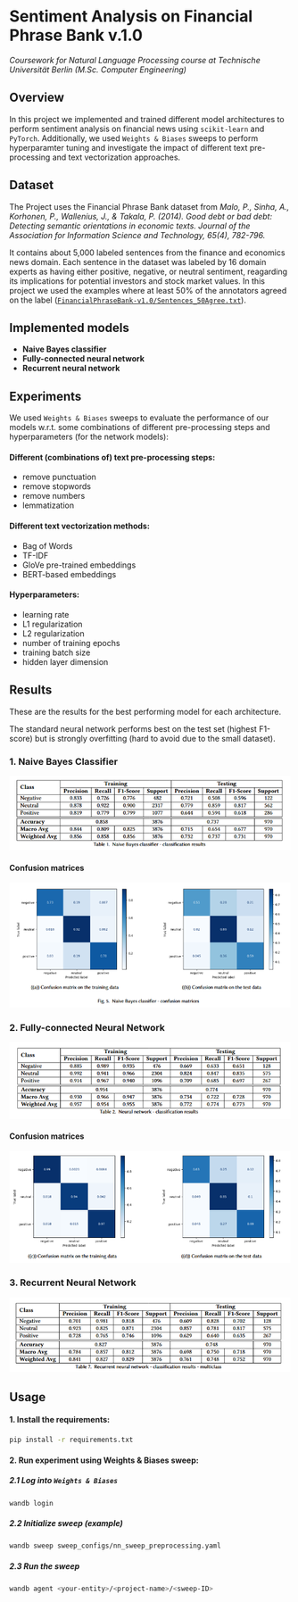 # Sentiment Analysis on Financial Phrase Bank v.1.0

_Coursework for Natural Language Processing course at Technische Universität Berlin (M.Sc. Computer Engineering)_

## Overview 

In this project we implemented and trained different model architectures to perform sentiment analysis on financial news using  `scikit-learn` and `PyTorch`. Additionally, we used `Weights & Biases` sweeps to perform hyperparamter tuning and investigate the impact of different text pre-processing and text vectorization approaches. 

## Dataset 

The Project uses the Financial Phrase Bank dataset from
_Malo, P., Sinha, A., Korhonen, P., Wallenius, J., & Takala, P. (2014). Good debt or bad debt: Detecting semantic orientations in economic texts. Journal of the Association for Information Science and Technology, 65(4), 782-796._

It contains about 5,000 labeled sentences from the finance and economics news domain. Each sentence in the dataset was labeled by 16 domain experts as having either positive, negative, or neutral sentiment, reagarding its implications for potential investors and stock market values. In this project we used the examples where at
least 50% of the annotators agreed on the label ([`FinancialPhraseBank-v1.0/Sentences_50Agree.txt`](FinancialPhraseBank-v1.0/Sentences_50Agree.txt)).

## Implemented models 

- **Naive Bayes classifier**
- **Fully-connected neural network**
- **Recurrent neural network**

## Experiments

We used `Weights & Biases` sweeps to evaluate the performance of our models w.r.t. some combinations of different pre-processing steps and hyperparameters (for the network models):

#### Different (combinations of) text pre-processing steps:
- remove punctuation
- remove stopwords
- remove numbers
- lemmatization

#### Different text vectorization methods:
- Bag of Words
- TF-IDF
- GloVe pre-trained embeddings
- BERT-based embeddings

#### Hyperparameters:
- learning rate
- L1 regularization
- L2 regularization
- number of training epochs
- training batch size
- hidden layer dimension 

## Results

These are the results for the best performing model for each architecture.

The standard neural network performs best on the test set (highest F1-score) but is strongly overfitting (hard to avoid due to the small dataset).

### 1. Naive Bayes Classifier

![Classification Results](plots/Bayes-results/classification_results_table.png)

#### Confusion matrices

![Bayes confusion matrices](plots/Bayes-results/confusion_matrices.png)

### 2. Fully-connected Neural Network

![Classification Results](plots/nn-results/classification_results.png)

#### Confusion matrices

![Bayes confusion matrices](plots/nn-results/confusion_matrices.png)

### 3. Recurrent Neural Network

![Classification Results](plots/rnn-results/classification_results.png)

## Usage

#### 1. Install the requirements:
```bash
pip install -r requirements.txt
```

#### 2. Run experiment using Weights & Biases sweep:
##### 2.1 Log into `Weights & Biases`
```bash
wandb login
```
##### 2.2 Initialize sweep (example)
```bash
wandb sweep sweep_configs/nn_sweep_preprocessing.yaml
```
##### 2.3 Run the sweep

```bash
wandb agent <your-entity>/<project-name>/<sweep-ID>
```


